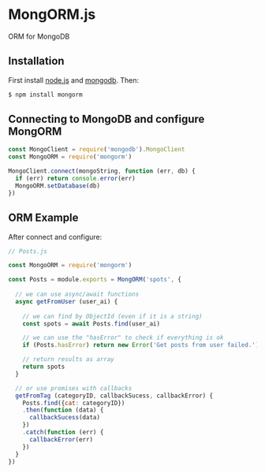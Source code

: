 # MongORM.js

ORM for MongoDB

## Installation

First install [node.js](http://nodejs.org/) and [mongodb](https://www.mongodb.org/downloads). Then:

```sh
$ npm install mongorm
```

## Connecting to MongoDB and configure MongORM

```javascript
const MongoClient = require('mongodb').MongoClient
const MongoORM = require('mongorm')

MongoClient.connect(mongoString, function (err, db) {
  if (err) return console.error(err)
  MongoORM.setDatabase(db)
})
```

## ORM Example

After connect and configure:

```javascript
// Posts.js

const MongoORM = require('mongorm')

const Posts = module.exports = MongORM('spots', {
  
  // we can use async/await functions
  async getFromUser (user_ai) {
    
    // we can find by ObjectId (even if it is a string)
    const spots = await Posts.find(user_ai)

    // we can use the "hasError" to check if everything is ok
    if (Posts.hasError) return new Error('Get posts from user failed.')

    // return results as array
    return spots
  }

  // or use promises with callbacks
  getFromTag (categoryID, callbackSucess, callbackError) {
    Posts.find({cat: categoryID})
    .then(function (data) {
      callbackSucess(data)
    })
    .catch(function (err) {
      callbackError(err)
    })
  }
})

```
